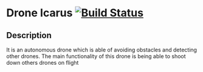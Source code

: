 
# Drone Icarus [![Build Status](https://travis-ci.com/P4B5/Icarus-Project.svg?branch=master)](https://travis-ci.com/P4B5/Icarus-Project)
## Description
It is an autonomous drone which is able of avoiding obstacles and detecting other drones. The main functionality of this drone is being able to shoot down others drones on flight



